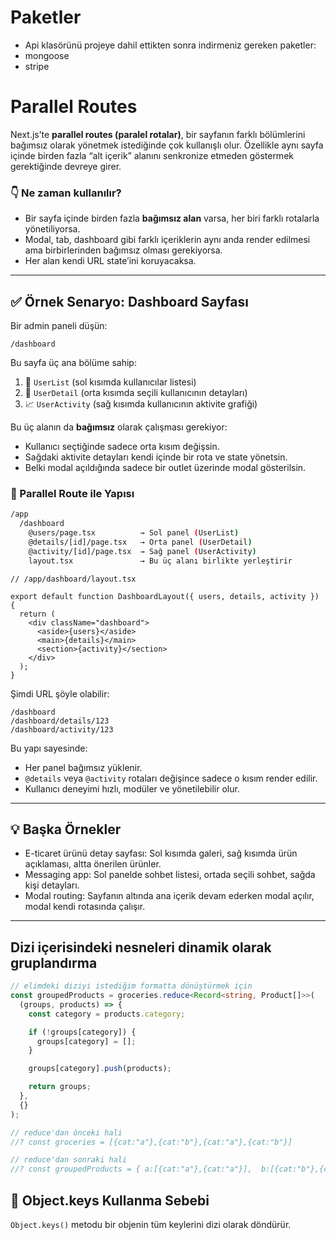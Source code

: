 # Paketler

- Api klasörünü projeye dahil ettikten sonra indirmeniz gereken paketler:
- mongoose
- stripe

# Parallel Routes

Next.js’te **parallel routes (paralel rotalar)**, bir sayfanın farklı bölümlerini bağımsız olarak yönetmek istediğinde çok kullanışlı olur. Özellikle aynı sayfa içinde birden fazla “alt içerik” alanını senkronize etmeden göstermek gerektiğinde devreye girer.

### 👇 Ne zaman kullanılır?

- Bir sayfa içinde birden fazla **bağımsız alan** varsa, her biri farklı rotalarla yönetiliyorsa.
- Modal, tab, dashboard gibi farklı içeriklerin aynı anda render edilmesi ama birbirlerinden bağımsız olması gerekiyorsa.
- Her alan kendi URL state’ini koruyacaksa.

---

## ✅ Örnek Senaryo: Dashboard Sayfası

Bir admin paneli düşün:

```
/dashboard
```

Bu sayfa üç ana bölüme sahip:

1. 👤 `UserList` (sol kısımda kullanıcılar listesi)
2. 📝 `UserDetail` (orta kısımda seçili kullanıcının detayları)
3. 📈 `UserActivity` (sağ kısımda kullanıcının aktivite grafiği)

Bu üç alanın da **bağımsız** olarak çalışması gerekiyor:

- Kullanıcı seçtiğinde sadece orta kısım değişsin.
- Sağdaki aktivite detayları kendi içinde bir rota ve state yönetsin.
- Belki modal açıldığında sadece bir outlet üzerinde modal gösterilsin.

### 📂 Parallel Route ile Yapısı

```bash
/app
  /dashboard
    @users/page.tsx          → Sol panel (UserList)
    @details/[id]/page.tsx   → Orta panel (UserDetail)
    @activity/[id]/page.tsx  → Sağ panel (UserActivity)
    layout.tsx               → Bu üç alanı birlikte yerleştirir
```

```tsx
// /app/dashboard/layout.tsx

export default function DashboardLayout({ users, details, activity }) {
  return (
    <div className="dashboard">
      <aside>{users}</aside>
      <main>{details}</main>
      <section>{activity}</section>
    </div>
  );
}
```

Şimdi URL şöyle olabilir:

```
/dashboard
/dashboard/details/123
/dashboard/activity/123
```

Bu yapı sayesinde:

- Her panel bağımsız yüklenir.
- `@details` veya `@activity` rotaları değişince sadece o kısım render edilir.
- Kullanıcı deneyimi hızlı, modüler ve yönetilebilir olur.

---

## 💡 Başka Örnekler

- E-ticaret ürünü detay sayfası: Sol kısımda galeri, sağ kısımda ürün açıklaması, altta önerilen ürünler.
- Messaging app: Sol panelde sohbet listesi, ortada seçili sohbet, sağda kişi detayları.
- Modal routing: Sayfanın altında ana içerik devam ederken modal açılır, modal kendi rotasında çalışır.

---

## Dizi içerisindeki nesneleri dinamik olarak gruplandırma

```ts
// elimdeki diziyi istediğim formatta dönüştürmek için
const groupedProducts = groceries.reduce<Record<string, Product[]>>(
  (groups, products) => {
    const category = products.category;

    if (!groups[category]) {
      groups[category] = [];
    }

    groups[category].push(products);

    return groups;
  },
  {}
);

// reduce'dan önceki hali
//? const groceries = [{cat:"a"},{cat:"b"},{cat:"a"},{cat:"b"}]

// reduce'dan sonraki hali
//? const groupedProducts = { a:[{cat:"a"},{cat:"a"}],  b:[{cat:"b"},{cat:"b"}]}
```

## 🔑 Object.keys Kullanma Sebebi

`Object.keys()` metodu bir objenin tüm keylerini dizi olarak döndürür.
